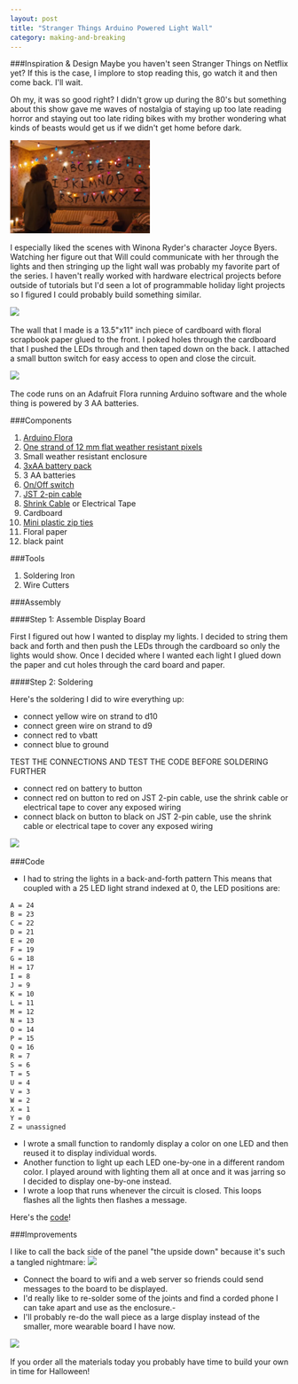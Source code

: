 ```yaml
---
layout: post
title: "Stranger Things Arduino Powered Light Wall"
category: making-and-breaking
---
```


###Inspiration & Design
Maybe you haven't seen Stranger Things on Netflix yet? If this is the case, I implore to stop reading this, go watch it and then come back. I'll wait.

Oh my, it was so good right? I didn't grow up during the 80's but something about this show gave me waves of nostalgia of staying up too late reading horror and staying out too late riding bikes with my brother wondering what kinds of beasts would get us if we didn't get home before dark.

<img style="float: center; height: auto; width: 50%" src="/assets/img/stranger_things/screenshot-xmas-lights.jpg">

I especially liked the scenes with Winona Ryder's character Joyce Byers. Watching her figure out  that Will could communicate with her through the lights and then stringing up the light wall was probably my favorite part of the series. I haven't really worked with hardware electrical projects before outside of tutorials but I'd seen a lot of programmable holiday light projects so I figured I could probably build something similar.

<img style="float: center; height: auto; width: 50%" src="http://i.imgur.com/biOCOsv.jpg">


The wall that I made is a 13.5"x11" inch piece of cardboard with floral scrapbook paper glued to the front. I poked holes through the cardboard that I pushed the LEDs through and then taped down on the back. I attached a small button switch for easy access to open and close the circuit.

<img style="float: center; height: auto; width: 50%" src="https://media.giphy.com/media/l3vRivx8Q9GhhAzaU/source.gif">


The code runs on an Adafruit Flora running Arduino software and the whole thing is powered by 3 AA batteries.


###Components
1. [Arduino Flora](https://www.adafruit.com/products/659)
2. [One strand of 12 mm flat weather resistant pixels](https://www.adafruit.com/products/738)
3. Small weather resistant enclosure
4. [3xAA battery pack](https://www.adafruit.com/products/771)
5. 3 AA batteries
5. [On/Off switch](https://www.adafruit.com/products/1490)
6. [JST 2-pin cable](https://www.adafruit.com/products/261)
7. [Shrink Cable](https://www.adafruit.com/products/1649) or Electrical Tape
7. Cardboard
8. [Mini plastic zip ties](	https://amzn.com/B008TVFHXC)
9. Floral paper
10. black paint

###Tools
1. Soldering Iron
2. Wire Cutters


###Assembly

####Step 1: Assemble Display Board

First I figured out how I wanted to display my lights. I decided to string them back and forth and then push the LEDs through the cardboard so only the lights would show. 
Once I decided where I wanted each light I glued down the paper and cut holes through the card board and paper.

####Step 2: Soldering

Here's the soldering I did to wire everything up:

- connect yellow wire on strand to d10
- connect green wire on strand to d9
- connect red to vbatt
- connect blue to ground

TEST THE CONNECTIONS AND TEST THE CODE BEFORE SOLDERING FURTHER

- connect red on battery to button
- connect red on button to red on JST 2-pin cable, use the shrink cable or electrical tape to cover any exposed wiring
- connect black on button to black on JST 2-pin cable, use the shrink cable or electrical tape to cover any exposed wiring

<img style="float: center; height: auto; width: 50%" src="http://i.imgur.com/nWL13nC.jpg">



###Code

- I had to string the lights in a back-and-forth pattern This means that coupled with a 25 LED light strand indexed at 0, the LED positions are:

```
A = 24
B = 23
C = 22
D = 21
E = 20
F = 19
G = 18
H = 17
I = 8
J = 9
K = 10
L = 11
M = 12
N = 13
O = 14
P = 15
Q = 16
R = 7
S = 6
T = 5
U = 4
V = 3
W = 2
X = 1
Y = 0
Z = unassigned
```
- I wrote a small function to randomly display a color on one LED and then reused it to display individual words.
- Another function to light up each LED one-by-one in a different random color. I played around with lighting them all at once and it was jarring so I decided to display one-by-one instead.
- I wrote a loop that runs whenever the circuit is closed. This loops flashes all the lights then flashes a message.

Here's the [code](https://github.com/KyFaSt/stranger_things)!

###Improvements

I like to call the back side of the panel "the upside down" because it's such a tangled nightmare:
<img style="float: center; height: auto; width: 50%" src="http://i.imgur.com/3M828hQ.jpg">

- Connect the board to wifi and a web server so friends could send messages to the board to be displayed.
- I'd really like to re-solder some of the joints and find a corded phone I can take apart and use as the enclosure.- 
- I'll probably re-do the wall piece as a large display instead of the smaller, more wearable board I have now.

<img style="float: center; height: auto; width: 100%" src="https://media.giphy.com/media/l3vRgNEayB62FDZAY/source.gif">

If you order all the materials today you probably have time to build your own in time for Halloween!



